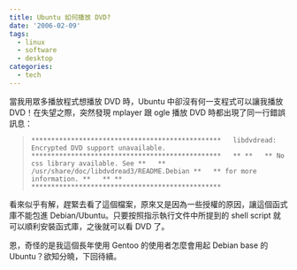 ```yaml
---
title: Ubuntu 如何播放 DVD?
date: '2006-02-09'
tags:
  - linux
  - software
  - desktop
categories:
  - tech
---
```

當我用眾多播放程式想播放 DVD 時，Ubuntu 中卻沒有何一支程式可以讓我播放 DVD！在失望之際，突然發現 mplayer 跟 ogle 播放 DVD 時都出現了同一行錯誤訊息：  
  
  

>   
> `************************************************   libdvdread: Encrypted DVD support unavailable.   ************************************************   ** **   ** No css library available. See **   ** /usr/share/doc/libdvdread3/README.Debian **   ** for more information. **   ** **   ************************************************   `  

  
看來似乎有解，趕緊去看了這個檔案，原來又是因為一些授權的原因，讓這個函式庫不能包進 Debian/Ubuntu。只要按照指示執行文件中所提到的 shell script 就可以順利安裝函式庫，之後就可以看 DVD 了。  
  
恩，奇怪的是我這個長年使用 Gentoo 的使用者怎麼會用起 Debian base 的 Ubuntu？欲知分曉，下回待續。